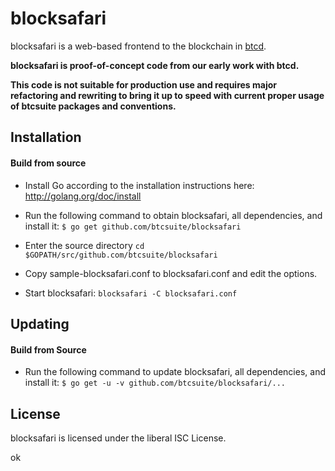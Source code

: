 blocksafari
===========

blocksafari is a web-based frontend to the blockchain in [btcd](https://github.com/btcsuite/btcd).

**blocksafari is proof-of-concept code from our early work with
  btcd.**

**This code is not suitable for production use and requires major
  refactoring and rewriting to bring it up to speed with current
  proper usage of btcsuite packages and conventions.**

## Installation

#### Build from source

- Install Go according to the installation instructions here:
  http://golang.org/doc/install

- Run the following command to obtain blocksafari, all dependencies, and install it:
  ```$ go get github.com/btcsuite/blocksafari```

- Enter the source directory
  ```cd $GOPATH/src/github.com/btcsuite/blocksafari```

- Copy sample-blocksafari.conf to blocksafari.conf and edit the options.

- Start blocksafari:
  ```blocksafari -C blocksafari.conf```

## Updating

#### Build from Source

- Run the following command to update blocksafari, all dependencies, and install it:
  ```$ go get -u -v github.com/btcsuite/blocksafari/...```

## License

blocksafari is licensed under the liberal ISC License.

ok

